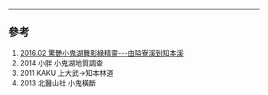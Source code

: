 
-------------

參考
----
1. [2016.02 驚艷小鬼湖舞影綠精靈---由隘寮溪到知本溪][1]
2. 2014 小胖 小鬼湖地質調查
3. 2011 KAKU 上大武→知本林道
4. 2013 北醫山社 小鬼橫斷

[1]: https://www.keepon.com.tw/thread-1b9fa012-f4d3-e511-80c0-901b0e54a4e6.html
